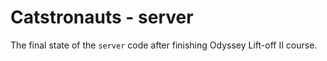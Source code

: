 # Catstronauts - server

The final state of the `server` code after finishing Odyssey Lift-off II course.
